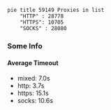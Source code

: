 
```mermaid
pie title 59149 Proxies in list
    "HTTP" : 28778
    "HTTPS": 10705
    "SOCKS" : 28080
```

### Some Info
#### Average Timeout

- mixed: 7.0s
- http: 3.7s
- https: 15.1s
- socks: 10.6s